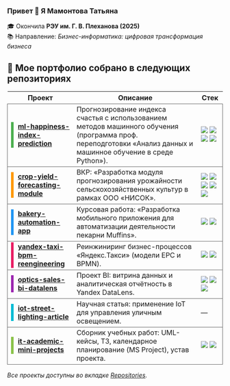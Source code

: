 ### Привет 👋 Я Мамонтова Татьяна

🎓 Окончила **РЭУ им. Г. В. Плеханова (2025)**  
📚 Направление: *Бизнес-информатика: цифровая трансформация бизнеса*  

## 📂 Мое портфолио собрано в следующих репозиториях

<table>
  <thead>
    <tr>
      <th>Проект</th>
      <th>Описание</th>
      <th>Стек</th>
    </tr>
  </thead>
  <tbody>
    <tr style="border:1px solid #666;">
      <td>
        <div style="border-left:6px solid #4CAF50; padding-left:10px;">
          <a href="https://github.com/TanyaMamontova/ml-happiness-index-prediction"><b>ml-happiness-index-prediction</b></a>
        </div>
      </td>
      <td>Прогнозирование индекса счастья с использованием методов машинного обучения (программа проф. переподготовки «Анализ данных и машинное обучение в среде Python»).</td>
      <td>
        <img src="https://img.shields.io/badge/Python-3776AB?logo=python&logoColor=white"/>
        <img src="https://img.shields.io/badge/Scikit--Learn-F7931E?logo=scikit-learn&logoColor=white"/>
        <img src="https://img.shields.io/badge/Pandas-150458?logo=pandas&logoColor=white"/>
        <img src="https://img.shields.io/badge/Matplotlib-11557c?logo=plotly&logoColor=white"/>
      </td>
    </tr>
    <tr style="border:1px solid #666;">
      <td>
        <div style="border-left:6px solid #FF9800; padding-left:10px;">
          <a href="https://github.com/TanyaMamontova/crop-yield-forecasting-module"><b>crop-yield-forecasting-module</b></a>
        </div>
      </td>
      <td>ВКР: «Разработка модуля прогнозирования урожайности сельскохозяйственных культур в рамках ООО «НИСОК».</td>
      <td>
        <img src="https://img.shields.io/badge/Python-3776AB?logo=python&logoColor=white"/>
        <img src="https://img.shields.io/badge/Flask-000000?logo=flask&logoColor=white"/>
        <img src="https://img.shields.io/badge/PostgreSQL-316192?logo=postgresql&logoColor=white"/>
        <img src="https://img.shields.io/badge/Pandas-150458?logo=pandas&logoColor=white"/>
        <img src="https://img.shields.io/badge/Matplotlib-11557c?logo=plotly&logoColor=white"/>
      </td>
    </tr>
    <tr style="border:1px solid #666;">
      <td>
        <div style="border-left:6px solid #2196F3; padding-left:10px;">
          <a href="https://github.com/TanyaMamontova/bakery-automation-app"><b>bakery-automation-app</b></a>
        </div>
      </td>
      <td>Курсовая работа: «Разработка мобильного приложения для автоматизации деятельности пекарни Muffins».</td>
      <td>
        <img src="https://img.shields.io/badge/C%23-239120?logo=c-sharp&logoColor=white"/>
        <img src="https://img.shields.io/badge/Xamarin-3498db?logo=xamarin&logoColor=white"/>
      </td>
    </tr>
    <tr style="border:1px solid #666;">
      <td>
        <div style="border-left:6px solid #E91E63; padding-left:10px;">
          <a href="https://github.com/TanyaMamontova/yandex-taxi-bpm-reengineering"><b>yandex-taxi-bpm-reengineering</b></a>
        </div>
      </td>
      <td>Реинжиниринг бизнес-процессов «Яндекс.Такси» (модели EPC и BPMN).</td>
      <td>
        <img src="https://img.shields.io/badge/Sila_Union-FF6F00"/>
        <img src="https://img.shields.io/badge/BPMN-2F74B5"/>
      </td>
    </tr>
    <tr style="border:1px solid #666;">
      <td>
        <div style="border-left:6px solid #9C27B0; padding-left:10px;">
          <a href="https://github.com/TanyaMamontova/optics-sales-bi-datalens"><b>optics-sales-bi-datalens</b></a>
        </div>
      </td>
      <td>Проект BI: витрина данных и аналитическая отчётность в Yandex DataLens.</td>
      <td>
        <img src="https://img.shields.io/badge/Yandex_DataLens-FFCC00?logo=yandex&logoColor=white"/>
        <img src="https://img.shields.io/badge/SQL-4479A1?logo=postgresql&logoColor=white"/>
        <img src="https://img.shields.io/badge/Excel-217346?logo=microsoft-excel&logoColor=white"/>
      </td>
    </tr>
    <tr style="border:1px solid #666;">
      <td>
        <div style="border-left:6px solid #00BCD4; padding-left:10px;">
          <a href="https://github.com/TanyaMamontova/iot-street-lighting-article"><b>iot-street-lighting-article</b></a>
        </div>
      </td>
      <td>Научная статья: применение IoT для управления уличным освещением.</td>
      <td>—</td>
    </tr>
    <tr style="border:1px solid #666;">
      <td>
        <div style="border-left:6px solid #8BC34A; padding-left:10px;">
          <a href="https://github.com/TanyaMamontova/it-academic-mini-projects"><b>it-academic-mini-projects</b></a>
        </div>
      </td>
      <td>Сборник учебных работ: UML-кейсы, ТЗ, календарное планирование (MS Project), устав проекта.</td>
      <td>
        <img src="https://img.shields.io/badge/UML-007396"/>
        <img src="https://img.shields.io/badge/MS_Project-737373"/>
      </td>
    </tr>
  </tbody>
</table>

<p><i>Все проекты доступны во вкладке <a href="https://github.com/TanyaMamontova?tab=repositories">Repositories</a>.</i></p>


